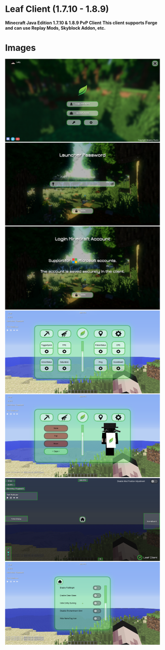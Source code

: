 # Leaf Client (1.7.10 - 1.8.9)
**Minecraft Java Edition 1.7.10 &amp; 1.8.9 PvP Client**
**This client supports Forge and can use Replay Mods, Skyblock Addon, etc.**
# Images
![Main Screen](images/titlescreen.png)
![Passward Screen](images/passward.png)
![Login Screen](images/login.png)
![Mod Setting Screen](images/mod.png)
![Cosmetic Setting Screen](images/cosmetic.png)
![Hud Editor Screen](images/hudeditor.png)
![Client Setting Screen](images/setting.png)
